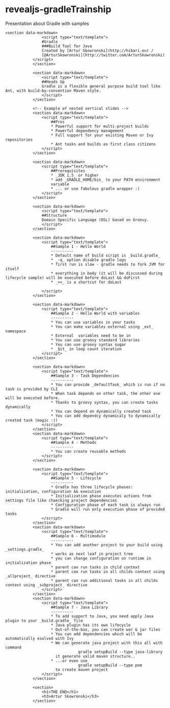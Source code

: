revealjs-gradleTrainship
========================

Presentation about Gradle with samples

	<section data-markdown>
					<script type="text/template">
					#Gradle
					###Build Tool for Java
					Created by [Artur Skowronski](http://hibari.eu) /
					[@ArturSkowronski](http://twitter.com/ArturSkowronski)
				</script>
				</section>

				<section data-markdown>
					<script type="text/template">
					##Heads Up
					Gradle is a flexible general purpose build tool like Ant, with build-by-convention Maven style. 
					</script>
				</section>

				<!-- Example of nested vertical slides -->
				<section data-markdown>
					<script type="text/template">
						##Pros
						* Powerful support for multi-project builds
						* Powerful dependency management
						* Full support for your existing Maven or Ivy repositories
						* Ant tasks and builds as first class citizens
					</script>
				</section>
				
				<section data-markdown>
					<script type="text/template">
						##Prerequisites
						* _JDK 1.5_ or higher
						* add _GRADLE_HOME/bin_ to your PATH environment 
						variable
						* ... or use fabolous gradle wrapper :)
					</script>
				</section>
				
				<section data-markdown>
					<script type="text/template">
					##Structure
					Domain Specific Language (DSL) based on Groovy.
					</script>
				</section>
				
				<section data-markdown>
					<script type="text/template">
						##Sample 1 - Hello World
						----------
						* Default name of build script is _build.gradle_
						* _-q_ option disable gradle logs
						* first run is slow - gradle needs to fork JVM for itself
						* everything in body (it will be discussed during lifecycle sample) will be executed before doLast && doFirst
						* _<<_ is a shortcut for doLast

					</script>
				</section>

				<section data-markdown>
					<script type="text/template">
						##Sample 2 - Hello World with variables
						----------
						* You can use variables in your tasks
						* You can make variables external using _ext_ namespace
						* External  variables need to be in 
						* You can use groovy standard libraries
						* You can use groovy syntax sugar
						* _$it_ in loop count iteration
					</script>
				</section>

				<section data-markdown>
					<script type="text/template">
						##Sample 3 - Task Dependencies
						----------
						* You can provide _defaultTask_ which is run if no task is provided by CLI
						* When task depends on other task, the other one will be executed before.
						* Thanks to groovy syntax, you can create tasks dynamically
						* You can depend on dynamically created task
						* You can add dependcy dynamicaly to dynamically created task (magic :))
					</script>
				</section>
				<section data-markdown>
					<script type="text/template">
						##Sample 4 - Methods
						----------
						* You can create reusable methods
					</script>
				</section>

				<section data-markdown>
					<script type="text/template">
						##Sample 5 - Lifecycle
						----------
						* Gradle has three lifecycle phases: initialization, configuration && execution
						* Initialization phase executes actions from settings file like chaecking project dependencies
						* Configuration phase of each task is always run
						* Gradle will run only execution phase of provided tasks
					</script>
				</section>
				<section data-markdown>
					<script type="text/template">
						##Sample 6 - Multimodule
						----------
						* You can add another project to your build using _settings.gradle_
						* works as next leaf in project tree
						* you can change configuration on runtime in initialization phase
						* parent can run tasks in child context
						* parent can run tasks in all childs context using _allproject_ directive
						* parent can run additional tasks in all childs context using _subproject_ directive
					</script>
				</section>
				<section data-markdown>
					<script type="text/template">
						##Sample 7 - Java Library
						----------
						* To add support to Java, you need apply Java plugin to your _build.gradle_ file
						* Java plugin has its own lifecycle
						* Out-of-the-box, you can create war & jar files
						* You can add dependencies which will be automatically esolved with Ivy
						* We can generate java project with this all with command 
									gradle setupBuild --type java-library 
						  it generate valid maven structure..
						* ...or even use 
									gradle setupBuild --type pom
						  to create maven project
					</script>
				</section>

				<section>
					<h1>THE END</h1>
					<h3>Artur Skowronski</h3>
				</section>
